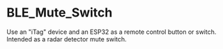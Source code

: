# BLE_Mute_Switch
Use an "iTag" device and an ESP32 as a remote control button or switch.  Intended as a radar detector mute switch.
